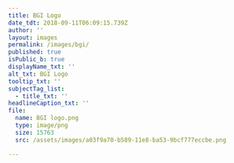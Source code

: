 ```yaml
---
title: BGI Logo
date_tdt: 2018-09-11T06:09:15.739Z
author: ''
layout: images
permalink: /images/bgi/
published: true
isPublic_b: true
displayName_txt: ''
alt_txt: BGI Logo
tooltip_txt: ''
subjectTag_list:
  - title_txt: ''
headlineCaption_txt: ''
file:
  name: BGI logo.png
  type: image/png
  size: 15763
  src: /assets/images/a03f9a70-b589-11e8-ba53-9bcf777eccbe.png

---
```


